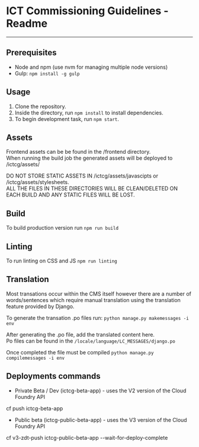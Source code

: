 # ICT Commissioning Guidelines - Readme
-----

## Prerequisites
* Node and npm (use nvm for managing multiple node versions)
* Gulp: `npm install -g gulp`

## Usage
1. Clone the repository.
2. Inside the directory, run `npm install` to install dependencies.
3. To begin development task, run `npm start`.

## Assets
Frontend assets can be be found in the /frontend directory.  
When running the build job the generated assets will be deployed to /ictcg/assets/

DO NOT STORE STATIC ASSETS IN /ictcg/assets/javascipts or /ictcg/assets/stylesheets.  
ALL THE FILES IN THESE DIRECTORIES WILL BE CLEAN/DELETED ON EACH BUILD AND ANY STATIC FILES WILL BE LOST.

## Build
To build production version run `npm run build`

## Linting
To run linting on CSS and JS `npm run linting`

## Translation
Most transations occur within the CMS itself however there are a number of words/sentences which require manual translation using the translation feature provided by Django.  

To generate the transation .po files run:
`python manage.py makemessages -i env`

After generating the .po file, add the translated content here.  
Po files can be found in the `/locale/language/LC_MESSAGES/django.po`

Once completed the file must be compiled
`python manage.py compilemessages -i env`

## Deployments commands

* Private Beta / Dev (ictcg-beta-app) - uses the V2 version of the Cloud Foundry API 

cf push ictcg-beta-app

* Public beta (ictcg-public-beta-app) - uses the V3 version of the Cloud Foundry API 

cf v3-zdt-push ictcg-public-beta-app --wait-for-deploy-complete
